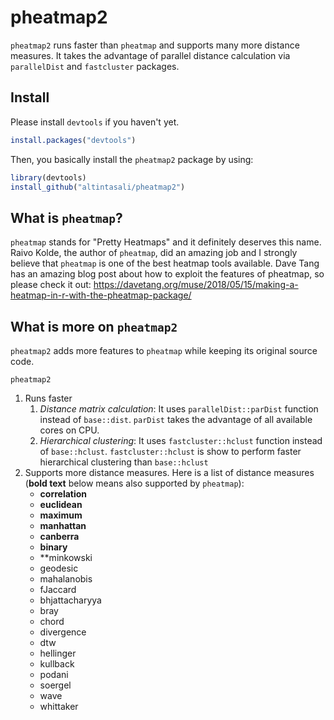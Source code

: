 # pheatmap2
`pheatmap2` runs faster than `pheatmap` and supports many more distance measures. 
It takes the advantage of parallel distance calculation via `parallelDist` and `fastcluster` packages.

## Install
Please install `devtools` if you haven't yet.
```r
install.packages("devtools")
```
Then, you basically install the `pheatmap2` package by using:
```r
library(devtools)
install_github("altintasali/pheatmap2")
```

## What is `pheatmap`?
`pheatmap` stands for "Pretty Heatmaps" and it definitely deserves this name. Raivo Kolde, the author of `pheatmap`, did an amazing job and I strongly believe that `pheatmap` is one of the best heatmap tools available. Dave Tang has an amazing blog post about how to exploit the features of pheatmap, so please check it out: https://davetang.org/muse/2018/05/15/making-a-heatmap-in-r-with-the-pheatmap-package/

## What is more on `pheatmap2`
`pheatmap2` adds more features to `pheatmap` while keeping its original source code.

`pheatmap2`
1. Runs faster
    1. *Distance matrix calculation*: 
It uses `parallelDist::parDist` function instead of `base::dist`. `parDist` takes the advantage of all available cores on CPU.
    2. *Hierarchical clustering*:
It uses `fastcluster::hclust` function instead of `base::hclust`. `fastcluster::hclust` is show to perform faster hierarchical clustering than `base::hclust`
1. Supports more distance measures. Here is a list of distance measures (**bold text** below means also supported by `pheatmap`):
    - **correlation**
    - **euclidean**
    - **maximum**
    - **manhattan**
    - **canberra**
    - **binary**
    - **minkowski
    - geodesic
    - mahalanobis
    - fJaccard
    - bhjattacharyya
    - bray
    - chord
    - divergence
    - dtw
    - hellinger
    - kullback
    - podani
    - soergel
    - wave
    - whittaker

    
    


  
